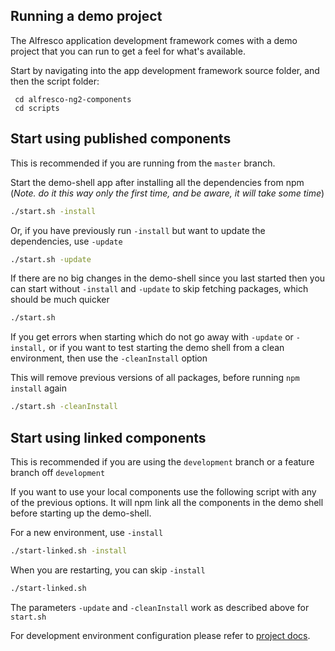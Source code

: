 ## Running a demo project

The Alfresco application development framework comes with a demo project that you can run to get a
feel for what's available.

Start by navigating into the app development framework source folder, and then the script folder:

```ssh
 cd alfresco-ng2-components
 cd scripts
```

Start using published components
---

This is recommended if you are running from the `master` branch.

Start the demo-shell app after installing all the dependencies from npm (*Note. do it this way only the first time, and be aware, it will take some time*)

```sh
./start.sh -install
```

Or, if you have previously run `-install` but want to update the dependencies, use `-update`

```sh
./start.sh -update
```

If there are no big changes in the demo-shell since you last started then you can start without `-install` and `-update` to skip fetching packages, which should be much quicker

```sh
./start.sh
```

If you get errors when starting which do not go away with `-update` or `-install,` or if you want to test starting the demo shell from a clean environment, then use the `-cleanInstall` option

This will remove previous versions of all packages, before running `npm install` again

```sh
./start.sh -cleanInstall
```

Start using linked components
---

This is recommended if you are using the `development` branch or a feature branch off `development`

If you want to use your local components use the following script with any of the previous options. It will npm link all the components
in the demo shell before starting up the demo-shell.

For a new environment, use `-install`

```sh
./start-linked.sh -install
```

When you are restarting, you can skip `-install`

```sh
./start-linked.sh
```

The parameters `-update` and `-cleanInstall` work as described above for `start.sh`

For development environment configuration please refer to [project docs](demo-shell-ng2/README.md).
